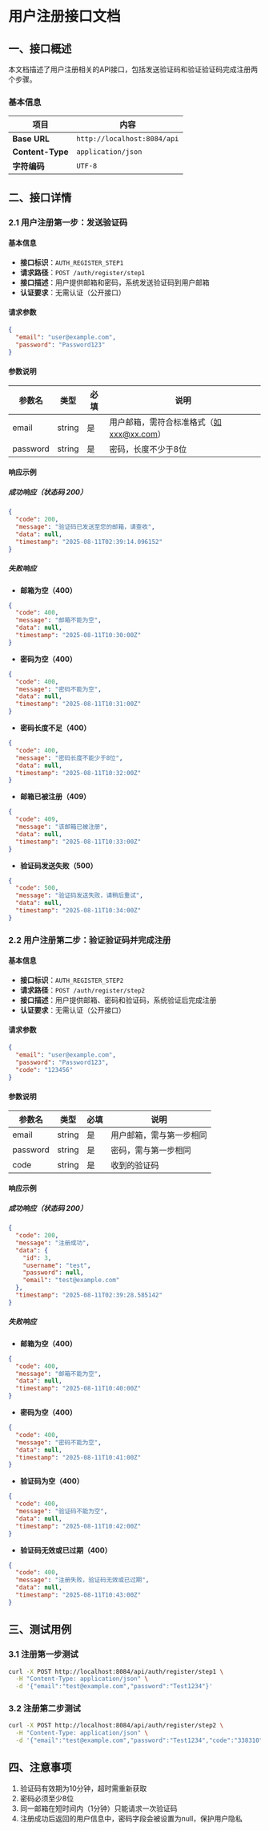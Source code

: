 # 用户注册接口文档

## 一、接口概述

本文档描述了用户注册相关的API接口，包括发送验证码和验证验证码完成注册两个步骤。

### 基本信息

| 项目             | 内容                           |
| ---------------- | ------------------------------ |
| **Base URL**     | `http://localhost:8084/api`    |
| **Content-Type** | `application/json`             |
| **字符编码**     | `UTF-8`                        |

## 二、接口详情

### 2.1 用户注册第一步：发送验证码

#### 基本信息

- **接口标识**：`AUTH_REGISTER_STEP1`
- **请求路径**：`POST /auth/register/step1`
- **接口描述**：用户提供邮箱和密码，系统发送验证码到用户邮箱
- **认证要求**：无需认证（公开接口）

#### 请求参数

```json
{
  "email": "user@example.com",
  "password": "Password123"
}
```

#### 参数说明

| 参数名    | 类型   | 必填 | 说明                                     |
| --------- | ------ | ---- | ---------------------------------------- |
| email     | string | 是   | 用户邮箱，需符合标准格式（如xxx@xx.com） |
| password  | string | 是   | 密码，长度不少于8位                      |

#### 响应示例

##### 成功响应（状态码 200）

```json
{
  "code": 200,
  "message": "验证码已发送至您的邮箱，请查收",
  "data": null,
  "timestamp": "2025-08-11T02:39:14.096152"
}
```

##### 失败响应

- **邮箱为空（400）**

```json
{
  "code": 400,
  "message": "邮箱不能为空",
  "data": null,
  "timestamp": "2025-08-11T10:30:00Z"
}
```

- **密码为空（400）**

```json
{
  "code": 400,
  "message": "密码不能为空",
  "data": null,
  "timestamp": "2025-08-11T10:31:00Z"
}
```

- **密码长度不足（400）**

```json
{
  "code": 400,
  "message": "密码长度不能少于8位",
  "data": null,
  "timestamp": "2025-08-11T10:32:00Z"
}
```

- **邮箱已被注册（409）**

```json
{
  "code": 409,
  "message": "该邮箱已被注册",
  "data": null,
  "timestamp": "2025-08-11T10:33:00Z"
}
```

- **验证码发送失败（500）**

```json
{
  "code": 500,
  "message": "验证码发送失败，请稍后重试",
  "data": null,
  "timestamp": "2025-08-11T10:34:00Z"
}
```

### 2.2 用户注册第二步：验证验证码并完成注册

#### 基本信息

- **接口标识**：`AUTH_REGISTER_STEP2`
- **请求路径**：`POST /auth/register/step2`
- **接口描述**：用户提供邮箱、密码和验证码，系统验证后完成注册
- **认证要求**：无需认证（公开接口）

#### 请求参数

```json
{
  "email": "user@example.com",
  "password": "Password123",
  "code": "123456"
}
```

#### 参数说明

| 参数名    | 类型   | 必填 | 说明                                     |
| --------- | ------ | ---- | ---------------------------------------- |
| email     | string | 是   | 用户邮箱，需与第一步相同                 |
| password  | string | 是   | 密码，需与第一步相同                     |
| code      | string | 是   | 收到的验证码                             |

#### 响应示例

##### 成功响应（状态码 200）

```json
{
  "code": 200,
  "message": "注册成功",
  "data": {
    "id": 3,
    "username": "test",
    "password": null,
    "email": "test@example.com"
  },
  "timestamp": "2025-08-11T02:39:28.585142"
}
```

##### 失败响应

- **邮箱为空（400）**

```json
{
  "code": 400,
  "message": "邮箱不能为空",
  "data": null,
  "timestamp": "2025-08-11T10:40:00Z"
}
```

- **密码为空（400）**

```json
{
  "code": 400,
  "message": "密码不能为空",
  "data": null,
  "timestamp": "2025-08-11T10:41:00Z"
}
```

- **验证码为空（400）**

```json
{
  "code": 400,
  "message": "验证码不能为空",
  "data": null,
  "timestamp": "2025-08-11T10:42:00Z"
}
```

- **验证码无效或已过期（400）**

```json
{
  "code": 400,
  "message": "注册失败，验证码无效或已过期",
  "data": null,
  "timestamp": "2025-08-11T10:43:00Z"
}
```

## 三、测试用例

### 3.1 注册第一步测试

```bash
curl -X POST http://localhost:8084/api/auth/register/step1 \
  -H "Content-Type: application/json" \
  -d '{"email":"test@example.com","password":"Test1234"}'
```

### 3.2 注册第二步测试

```bash
curl -X POST http://localhost:8084/api/auth/register/step2 \
  -H "Content-Type: application/json" \
  -d '{"email":"test@example.com","password":"Test1234","code":"338310"}'
```

## 四、注意事项

1. 验证码有效期为10分钟，超时需重新获取
2. 密码必须至少8位
3. 同一邮箱在短时间内（1分钟）只能请求一次验证码
4. 注册成功后返回的用户信息中，密码字段会被设置为null，保护用户隐私